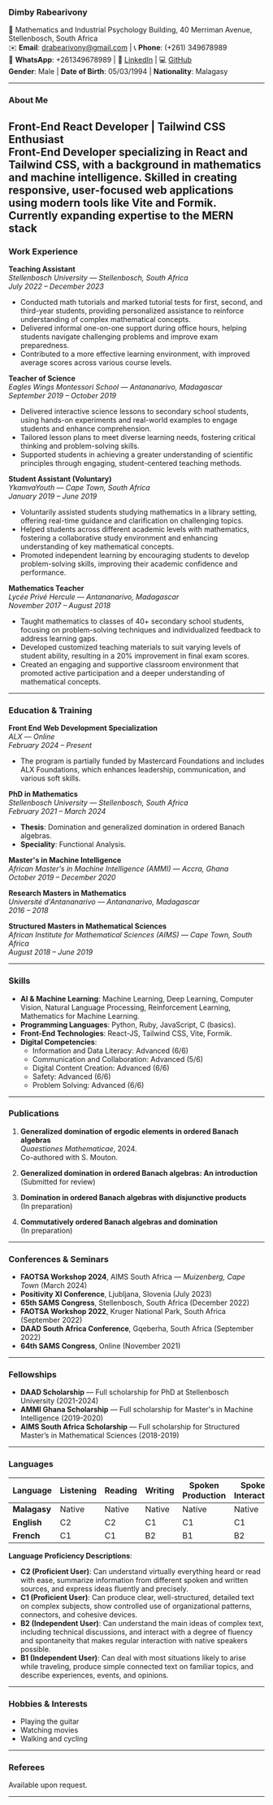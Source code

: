 
### **Dimby Rabearivony**  
📍 Mathematics and Industrial Psychology Building, 40 Merriman Avenue, Stellenbosch, South Africa  
✉️ **Email**: drabearivony@gmail.com | 📞 **Phone**: (+261) 349678989  
💬 **WhatsApp**: +261349678989 | 💼 [LinkedIn](https://www.linkedin.com/in/dimby-rabearivony/) | 💻 [GitHub](https://www.github.com/dimbyr)  
**Gender**: Male | **Date of Birth**: 05/03/1994 | **Nationality**: Malagasy  

---

### **About Me**
**Front-End React Developer | Tailwind CSS Enthusiast**  
Front-End Developer specializing in React and Tailwind CSS, with a background in mathematics and machine intelligence. Skilled in creating responsive, user-focused web applications using modern tools like Vite and Formik. Currently expanding expertise to the MERN stack
---

### **Work Experience**

**Teaching Assistant**  
*Stellenbosch University* — *Stellenbosch, South Africa*  
*July 2022 – December 2023*

- Conducted math tutorials and marked tutorial tests for first, second, and third-year students, providing personalized assistance to reinforce understanding of complex mathematical concepts.
- Delivered informal one-on-one support during office hours, helping students navigate challenging problems and improve exam preparedness.
- Contributed to a more effective learning environment, with improved average scores across various course levels.

**Teacher of Science**  
*Eagles Wings Montessori School* — *Antananarivo, Madagascar*  
*September 2019 – October 2019*

- Delivered interactive science lessons to secondary school students, using hands-on experiments and real-world examples to engage students and enhance comprehension.
- Tailored lesson plans to meet diverse learning needs, fostering critical thinking and problem-solving skills.
- Supported students in achieving a greater understanding of scientific principles through engaging, student-centered teaching methods.

**Student Assistant (Voluntary)**  
*YkamvaYouth* — *Cape Town, South Africa*  
*January 2019 – June 2019*

- Voluntarily assisted students studying mathematics in a library setting, offering real-time guidance and clarification on challenging topics.
- Helped students across different academic levels with mathematics, fostering a collaborative study environment and enhancing understanding of key mathematical concepts.
- Promoted independent learning by encouraging students to develop problem-solving skills, improving their academic confidence and performance.

**Mathematics Teacher**  
*Lycée Privé Hercule* — *Antananarivo, Madagascar*  
*November 2017 – August 2018*

- Taught mathematics to classes of 40+ secondary school students, focusing on problem-solving techniques and individualized feedback to address learning gaps.
- Developed customized teaching materials to suit varying levels of student ability, resulting in a 20% improvement in final exam scores.
- Created an engaging and supportive classroom environment that promoted active participation and a deeper understanding of mathematical concepts.

---

### **Education & Training**

**Front End Web Development Specialization**  
*ALX* — *Online*  
*February 2024 – Present*  
- The program is partially funded by Mastercard Foundations and includes ALX Foundations, which enhances leadership, communication, and various soft skills.

**PhD in Mathematics**  
*Stellenbosch University* — *Stellenbosch, South Africa*  
*February 2021 – March 2024*  
- **Thesis**: Domination and generalized domination in ordered Banach algebras.  
- **Speciality**: Functional Analysis.

**Master's in Machine Intelligence**  
*African Master's in Machine Intelligence (AMMI)* — *Accra, Ghana*  
*October 2019 – December 2020*

**Research Masters in Mathematics**  
*Université d'Antananarivo* — *Antananarivo, Madagascar*  
*2016 – 2018*

**Structured Masters in Mathematical Sciences**  
*African Institute for Mathematical Sciences (AIMS)* — *Cape Town, South Africa*  
*August 2018 – June 2019*

---

### **Skills**

- **AI & Machine Learning**: Machine Learning, Deep Learning, Computer Vision, Natural Language Processing, Reinforcement Learning, Mathematics for Machine Learning.
- **Programming Languages**: Python, Ruby, JavaScript, C (basics).
- **Front-End Technologies**: React-JS, Tailwind CSS, Vite, Formik.
- **Digital Competencies**:  
  - Information and Data Literacy: Advanced (6/6)  
  - Communication and Collaboration: Advanced (5/6)  
  - Digital Content Creation: Advanced (6/6)  
  - Safety: Advanced (6/6)  
  - Problem Solving: Advanced (6/6)

---

### **Publications**

1. **Generalized domination of ergodic elements in ordered Banach algebras**  
   *Quaestiones Mathematicae*, 2024.  
   Co-authored with S. Mouton.
   
2. **Generalized domination in ordered Banach algebras: An introduction**  
   (Submitted for review)

3. **Domination in ordered Banach algebras with disjunctive products**  
   (In preparation)

4. **Commutatively ordered Banach algebras and domination**  
   (In preparation)

---

### **Conferences & Seminars**

- **FAOTSA Workshop 2024**, AIMS South Africa — *Muizenberg, Cape Town* (March 2024)
- **Positivity XI Conference**, Ljubljana, Slovenia (July 2023)
- **65th SAMS Congress**, Stellenbosch, South Africa (December 2022)
- **FAOTSA Workshop 2022**, Kruger National Park, South Africa (September 2022)
- **DAAD South Africa Conference**, Gqeberha, South Africa (September 2022)
- **64th SAMS Congress**, Online (November 2021)

---

### **Fellowships**

- **DAAD Scholarship** — Full scholarship for PhD at Stellenbosch University (2021-2024)
- **AMMI Ghana Scholarship** — Full scholarship for Master's in Machine Intelligence (2019-2020)
- **AIMS South Africa Scholarship** — Full scholarship for Structured Master’s in Mathematical Sciences (2018-2019)

---

### **Languages**

| **Language** | **Listening** | **Reading** | **Writing** | **Spoken Production** | **Spoken Interaction** |
|--------------|---------------|-------------|-------------|-----------------------|------------------------|
| **Malagasy** | Native        | Native      | Native      | Native                | Native                 |
| **English**  | C2            | C2          | C1          | C1                    | C1                     |
| **French**   | C1            | C1          | B2          | B1                    | B2                     |

**Language Proficiency Descriptions**:
- **C2 (Proficient User)**: Can understand virtually everything heard or read with ease, summarize information from different spoken and written sources, and express ideas fluently and precisely.
- **C1 (Proficient User)**: Can produce clear, well-structured, detailed text on complex subjects, show controlled use of organizational patterns, connectors, and cohesive devices.
- **B2 (Independent User)**: Can understand the main ideas of complex text, including technical discussions, and interact with a degree of fluency and spontaneity that makes regular interaction with native speakers possible.
- **B1 (Independent User)**: Can deal with most situations likely to arise while traveling, produce simple connected text on familiar topics, and describe experiences, events, and opinions.

---

### **Hobbies & Interests**

- Playing the guitar  
- Watching movies  
- Walking and cycling  

---

### **Referees**

Available upon request.

---
